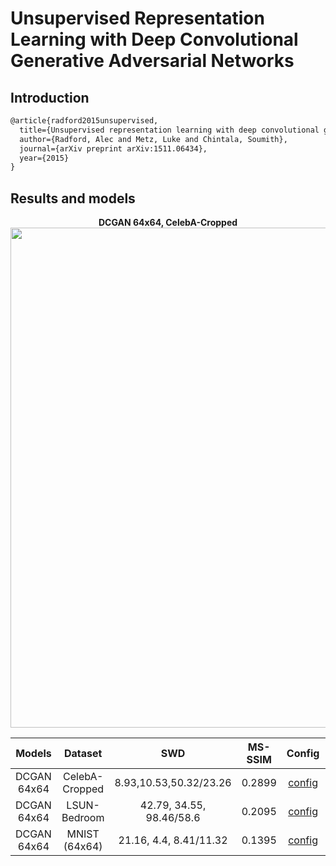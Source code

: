 # Unsupervised Representation Learning with Deep Convolutional Generative Adversarial Networks

## Introduction
<!-- [ALGORITHM] -->

```latex
@article{radford2015unsupervised,
  title={Unsupervised representation learning with deep convolutional generative adversarial networks},
  author={Radford, Alec and Metz, Luke and Chintala, Soumith},
  journal={arXiv preprint arXiv:1511.06434},
  year={2015}
}
```

## Results and models

<div align="center">
  <b> DCGAN 64x64, CelebA-Cropped</b>
  <br/>
  <img src="https://user-images.githubusercontent.com/12726765/113991928-871f9b80-9885-11eb-920e-d389c603fed8.png" width="800"/>
</div>

|   Models    |    Dataset     |           SWD            | MS-SSIM |                                                        Config                                                         |                                                                                                                       Download                                                                                                                        |
| :---------: | :------------: | :----------------------: | :-----: | :-------------------------------------------------------------------------------------------------------------------: | :---------------------------------------------------------------------------------------------------------------------------------------------------------------------------------------------------------------------------------------------------: |
| DCGAN 64x64 | CelebA-Cropped |  8.93,10.53,50.32/23.26  | 0.2899  | [config](https://github.com/open-mmlab/mmgeneration/tree/master/configs/dcgan/dcgan_celeba-cropped_64_b128x1_300k.py) | [model](http://download.openmmlab.com/mmgen/dcgan/dcgan_celeba-cropped_64_b128x1_300kiter_20210408_161607-1f8a2277.pth) &#124; [log](http://download.openmmlab.com/mmgen/dcgan/dcgan_celeba-cropped_64_b128x1_300kiter_20210408_161607-1f8a2277.json) |
| DCGAN 64x64 |  LSUN-Bedroom  | 42.79, 34.55, 98.46/58.6 | 0.2095  | [config](https://github.com/open-mmlab/mmgeneration/tree/master/configs/dcgan/dcgan_lsun-bedroom_64x64_b128x1_5e.py)  |         [model](http://download.openmmlab.com/mmgen/dcgan/dcgan_lsun-bedroom_64_b128x1_5e_20210408_161713-117c498b.pth) &#124; [log](http://download.openmmlab.com/mmgen/dcgan/dcgan_lsun-bedroom_64_b128x1_5e_20210408_161713-117c498b.json)         |
| DCGAN 64x64 |  MNIST (64x64)| 21.16, 4.4, 8.41/11.32 | 0.1395  | [config](https://github.com/open-mmlab/mmgeneration/tree/master/configs/dcgan/dcgan_mnist-64_b128x1_Glr4e-4_Dlr1e-4_5k.py)  |         [model](https://openmmlab.oss-cn-hangzhou.aliyuncs.com/mmgen/dcgan/dcgan_mnist-64_b128x1_Glr4e-4_Dlr1e-4_5k_20210512_163926-207a1eaf.pth?versionId=CAEQKxiBgMDTnYH_yhciIGY2MjAwMzBjZjZiZjQzODJhZWRhOTFiNjU4MzdhMWY2) &#124; [log](https://openmmlab.oss-cn-hangzhou.aliyuncs.com/mmgen/dcgan/dcgan_mnist-64_b128x1_Glr4e-4_Dlr1e-4_5k_20210512_163926-207a1eaf.json?versionId=CAEQKxiBgMDOnYH_yhciIDg5NDUwMWFhYWZhZTQ5ZWQ4ZDA1MTIzODE5OTVlNGNk)         |
